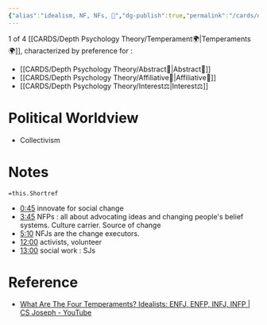 ```yaml
---
{"alias":"idealism, NF, NFs, 🦄","dg-publish":true,"permalink":"/cards/depth-psychology-theory/idealist-unicorn/","dgPassFrontmatter":true,"noteIcon":"1","created":"2023-02-24T19:02:03.515+01:00","updated":"2023-05-24T16:33:26.331+02:00"}
---
```


1 of 4 [[CARDS/Depth Psychology Theory/Temperament🌍\|Temperaments🌍]], characterized by preference for : 
- [[CARDS/Depth Psychology Theory/Abstract🧲\|Abstract🧲]] 
- [[CARDS/Depth Psychology Theory/Affiliative🐜\|Affiliative🐜]] 
- [[CARDS/Depth Psychology Theory/Interest⚖️\|Interest⚖️]] 

# Political Worldview 
- Collectivism


<div class="transclusion internal-embed is-loaded"><div class="markdown-embed">



# Notes 
`=this.Shortref`
- [0:45](https://www.youtube.com/watch?v=AqBuPW9fazY&t=45s) innovate for social change 
- [3:45](https://www.youtube.com/watch?v=AqBuPW9fazY&t=225s) NFPs : all about advocating ideas and changing people's belief systems. Culture carrier. Source of change 
- [5:10](https://www.youtube.com/watch?v=AqBuPW9fazY&t=310s) NFJs are the change executors. 
- [12:00](https://www.youtube.com/watch?v=AqBuPW9fazY&t=720s) activists, volunteer 
- [13:00](https://www.youtube.com/watch?v=AqBuPW9fazY&t=780s) social work : SJs

</div></div>



# Reference 
- [What Are The Four Temperaments? Idealists: ENFJ, ENFP, INFJ, INFP | CS Joseph - YouTube](https://youtu.be/AqBuPW9fazY?list=PLCPzIFw2QJDdtiA1Uy7NAPtTbi50q6ce6)